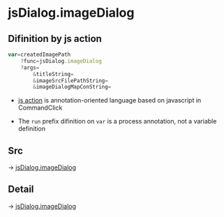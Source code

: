 # jsDialog.imageDialog

## Difinition by js action

```js.js
var=createdImagePath
	?func=jsDialog.imageDialog
	?args=
		&titleString=
		&imageSrcFilePathString=
		&imageDialogMapConString=
```

- [js action](#) is annotation-oriented language based on javascript in CommandClick

- The `run` prefix difinition on `var` is a process annotation, not a variable definition

## Src

-> [jsDialog.imageDialog](https://github.com/puutaro/CommandClick/blob/master/app/src/main/java/com/puutaro/commandclick/fragment_lib/terminal_fragment/js_interface/dialog/JsDialog.kt#L315)

## Detail

-> [jsDialog.imageDialog](https://github.com/puutaro/CommandClick/blob/master/md/developer/js_interface/details/dialog/JsDialog/imageDialog.md)
